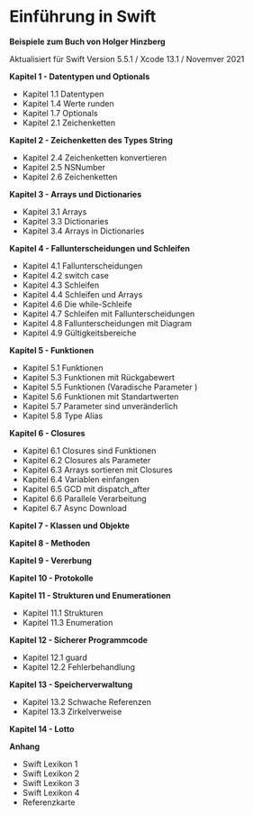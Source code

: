 #  Einführung in Swift
**Beispiele zum Buch von Holger Hinzberg**

Aktualisiert für Swift Version 5.5.1 / Xcode 13.1 / Novemver 2021

**Kapitel 1 - Datentypen und Optionals**

- Kapitel 1.1 Datentypen
- Kapitel 1.4 Werte runden
- Kapitel 1.7 Optionals
- Kapitel 2.1 Zeichenketten

**Kapitel 2 - Zeichenketten des Types String**

- Kapitel 2.4 Zeichenketten konvertieren
- Kapitel 2.5 NSNumber
- Kapitel 2.6 Zeichenketten

**Kapitel 3 - Arrays und Dictionaries**

- Kapitel 3.1 Arrays
- Kapitel 3.3 Dictionaries
- Kapitel 3.4 Arrays in Dictionaries

**Kapitel 4 - Fallunterscheidungen und Schleifen**

- Kapitel 4.1 Fallunterscheidungen
- Kapitel 4.2 switch case
- Kapitel 4.3 Schleifen
- Kapitel 4.4 Schleifen und Arrays
- Kapitel 4.6 Die while-Schleife
- Kapitel 4.7 Schleifen mit Fallunterscheidungen
- Kapitel 4.8 Fallunterscheidungen mit Diagram
- Kapitel 4.9 Gültigkeitsbereiche

**Kapitel 5 - Funktionen**

- Kapitel 5.1 Funktionen
- Kapitel 5.3 Funktionen mit Rückgabewert
- Kapitel 5.5 Funktionen (Varadische Parameter )
- Kapitel 5.6 Funktionen mit Standartwerten
- Kapitel 5.7 Parameter sind unveränderlich
- Kapitel 5.8 Type Alias

**Kapitel 6 - Closures**

- Kapitel 6.1 Closures sind Funktionen
- Kapitel 6.2 Closures als Parameter
- Kapitel 6.3 Arrays sortieren mit Closures
- Kapitel 6.4 Variablen einfangen
- Kapitel 6.5 GCD mit dispatch_after
- Kapitel 6.6 Parallele Verarbeitung
- Kapitel 6.7 Async Download

**Kapitel 7 - Klassen und Objekte**

**Kapitel 8 - Methoden**

**Kapitel 9 - Vererbung**

**Kapitel 10 - Protokolle**

**Kapitel 11 - Strukturen und Enumerationen**

- Kapitel 11.1 Strukturen
- Kapitel 11.3 Enumeration

**Kapitel 12 - Sicherer Programmcode**

- Kapitel 12.1 guard
- Kapitel 12.2 Fehlerbehandlung

**Kapitel 13 - Speicherverwaltung**

- Kapitel 13.2 Schwache Referenzen
- Kapitel 13.3 Zirkelverweise

**Kapitel 14 - Lotto**

**Anhang**

- Swift Lexikon 1
- Swift Lexikon 2
- Swift Lexikon 3
- Swift Lexikon 4
- Referenzkarte
